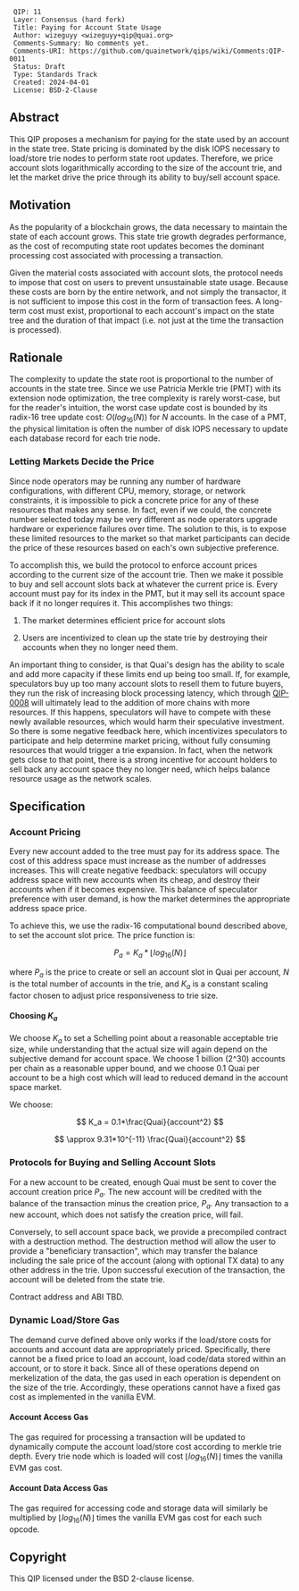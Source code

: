 ```
 QIP: 11
 Layer: Consensus (hard fork)
 Title: Paying for Account State Usage
 Author: wizeguyy <wizeguyy+qip@quai.org>
 Comments-Summary: No comments yet.
 Comments-URI: https://github.com/quainetwork/qips/wiki/Comments:QIP-0011
 Status: Draft
 Type: Standards Track
 Created: 2024-04-01
 License: BSD-2-Clause
```

## Abstract
This QIP proposes a mechanism for paying for the state used by an account in
the state tree. State pricing is dominated by the disk IOPS necessary to
load/store trie nodes to perform state root updates. Therefore, we price
account slots logarithmically according to the size of the account trie, and
let the market drive the price through its ability to buy/sell account space.

## Motivation
As the popularity of a blockchain grows, the data necessary to maintain the
state of each account grows. This state trie growth degrades performance, as
the cost of recomputing state root updates becomes the dominant processing cost
associated with processing a transaction.

Given the material costs associated with account slots, the protocol needs to
impose that cost on users to prevent unsustainable state usage. Because these
costs are born by the entire network, and not simply the transactor, it is not
sufficient to impose this cost in the form of transaction fees. A long-term
cost must exist, proportional to each account's impact on the state tree and
the duration of that impact (i.e. not just at the time the transaction is
processed).

## Rationale
The complexity to update the state root is proportional to the number of
accounts in the state tree. Since we use Patricia Merkle trie (PMT) with its
extension node optimization, the tree complexity is rarely worst-case, but for
the reader's intuition, the worst case update cost is bounded by its radix-16
tree update cost: $O(log_{16}(N))$ for $N$ accounts. In the case of a PMT, the
physical limitation is often the number of disk IOPS necessary to update each
database record for each trie node.

### Letting Markets Decide the Price
Since node operators may be running any number of hardware configurations, with
different CPU, memory, storage, or network constraints, it is impossible to
pick a concrete price for any of these resources that makes any sense. In fact,
even if we could, the concrete number selected today may be very different as
node operators upgrade hardware or experience failures over time. The solution
to this, is to expose these limited resources to the market so that market
participants can decide the price of these resources based on each's own
subjective preference.

To accomplish this, we build the protocol to enforce account prices
according to the current size of the account trie. Then we make it possible to
buy and sell account slots back at whatever the current price
is. 
Every account must
pay for its index in the PMT, but it may sell its account space back if it
no longer requires it. This accomplishes two things:

1) The market determines efficient price for account slots

2) Users are incentivized to clean up the state trie by destroying their
accounts when they no longer need them.

An important thing to consider, is that Quai's design has the ability to scale
and add more capacity if these limits end up being too small. If, for example,
speculators buy up too many account slots to resell them to future buyers, they
run the risk of increasing block processing latency, which through
[QIP-0008](qip-0008.md) will ultimately lead to the addition of more chains
with more resources. If this happens, speculators will have to compete with
these newly available resources, which would harm their speculative investment.
So there is some negative feedback here, which incentivizes speculators to
participate and help determine market pricing, without fully consuming
resources that would trigger a trie expansion. In fact, when the network gets
close to that point, there is a strong incentive for account holders to sell
back any account space they no longer need, which helps balance resource usage
as the network scales.

## Specification
### Account Pricing
Every new account added to the tree must pay for its address space. The cost of
this address space must increase as the number of addresses increases. This
will create negative feedback: speculators will occupy address space with new
accounts when its cheap, and destroy their accounts when if it becomes
expensive. This balance of speculator preference with user demand, is how the
market determines the appropriate address space price.

To achieve this, we use the radix-16 computational bound described above, to
set the account slot price. The price function is:

$$ P_a = K_a* \lfloor log_{16}(N) \rfloor $$

where $P_a$ is the price to create or sell an account slot in Quai per account,
$N$ is the total number of accounts in the trie, and $K_a$ is a constant
scaling factor chosen to adjust price responsiveness to trie size.

#### Choosing $K_a$
We choose $K_a$ to set a Schelling point about a reasonable acceptable trie
size, while understanding that the actual size will again depend on the
subjective demand for account space. We choose 1 billion (2^30) accounts per
chain as a reasonable upper bound, and we choose 0.1 Quai per account to be a
high cost which will lead to reduced demand in the account space market. 

We choose:

$$ K_a = 0.1*\frac{Quai}{account^2} $$

$$ \approx 9.31*10^{-11} \frac{Quai}{account^2} $$

### Protocols for Buying and Selling Account Slots
 For a new account to be created, enough Quai must be sent to cover the account
 creation price $P_a$. The new account will be credited with the balance of the
 transaction minus the creation price, $P_a$. Any transaction to a new account,
 which does not satisfy the creation price, will fail.

Conversely, to sell account space back, we provide a precompiled contract with
a destruction method. The destruction method will allow the user to provide a
"beneficiary transaction", which may transfer the balance including the sale
price of the account (along with optional TX data) to any other address in the
trie. Upon successful execution of the transaction, the account will be deleted
from the state trie.

Contract address and ABI TBD.

### Dynamic Load/Store Gas
The demand curve defined above only works if the load/store costs for accounts
and account data are appropriately priced. Specifically, there cannot be a
fixed price to load an account, load code/data stored within an account, or to
store it back. Since all of these operations depend on merkelization of the
data, the gas used in each operation is dependent on the size of the trie.
Accordingly, these operations cannot have a fixed gas cost as implemented in
the vanilla EVM.

#### Account Access Gas
The gas required for processing a transaction will be updated to dynamically
compute the account load/store cost according to merkle trie depth. Every trie
node which is loaded will cost $\lfloor log_{16}(N) \rfloor$ times the vanilla
EVM gas cost.

#### Account Data Access Gas
The gas required for accessing code and storage data will similarly be multiplied
by $\lfloor log_{16}(N) \rfloor$ times the vanilla EVM gas cost for each such opcode.

## Copyright
This QIP licensed under the BSD 2-clause license.
